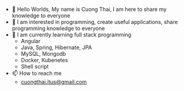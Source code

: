 - 👋 Hello Worlds, My name is Cuong Thai, I am here to share my knowledge to everyone
- 👀 I am interested in programming, create useful applications, share programming knowledge to everyone 
- 🌱 I am currently learning full stack programming
    - Angular
    - Java, Spring, Hibernate, JPA
    - MySQL, Mongodb
    - Docker, Kubenetes
    - Shell script
- 📫 How to reach me
    - cuongthai.itus@gmail.com

<!---
cuongthaivct/cuongthaivct is a ✨ special ✨ repository because its `README.md` (this file) appears on your GitHub profile.
You can click the Preview link to take a look at your changes.
--->
